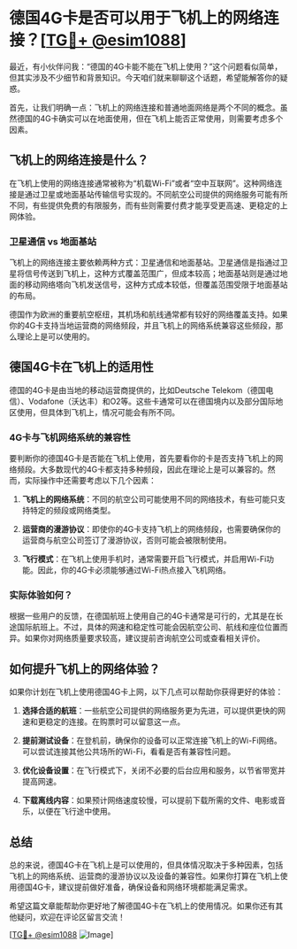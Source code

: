 # 德国4G卡是否可以用于飞机上的网络连接？[[TG💪+ @esim1088](https://t.me/s/esim1088)]

最近，有小伙伴问我：“德国的4G卡能不能在飞机上使用？”这个问题看似简单，但其实涉及不少细节和背景知识。今天咱们就来聊聊这个话题，希望能解答你的疑惑。

首先，让我们明确一点：飞机上的网络连接和普通地面网络是两个不同的概念。虽然德国的4G卡确实可以在地面使用，但在飞机上能否正常使用，则需要考虑多个因素。

## 飞机上的网络连接是什么？

在飞机上使用的网络连接通常被称为“机载Wi-Fi”或者“空中互联网”。这种网络连接是通过卫星或地面基站传输信号实现的。不同航空公司提供的网络服务可能有所不同，有些提供免费的有限服务，而有些则需要付费才能享受更高速、更稳定的上网体验。

### 卫星通信 vs 地面基站

飞机上的网络连接主要依赖两种方式：卫星通信和地面基站。卫星通信是指通过卫星将信号传送到飞机上，这种方式覆盖范围广，但成本较高；地面基站则是通过地面的移动网络塔向飞机发送信号，这种方式成本较低，但覆盖范围受限于地面基站的布局。

德国作为欧洲的重要航空枢纽，其机场和航线通常都有较好的网络覆盖支持。如果你的4G卡支持当地运营商的网络频段，并且飞机上的网络系统兼容这些频段，那么理论上是可以使用的。

## 德国4G卡在飞机上的适用性

德国的4G卡是由当地的移动运营商提供的，比如Deutsche Telekom（德国电信）、Vodafone（沃达丰）和O2等。这些卡通常可以在德国境内以及部分国际地区使用，但具体到飞机上，情况可能会有所不同。

### 4G卡与飞机网络系统的兼容性

要判断你的德国4G卡是否能在飞机上使用，首先要看你的卡是否支持飞机上的网络频段。大多数现代的4G卡都支持多种频段，因此在理论上是可以兼容的。然而，实际操作中还需要考虑以下几个因素：

1. **飞机上的网络系统**：不同的航空公司可能使用不同的网络技术，有些可能只支持特定的频段或网络类型。
   
2. **运营商的漫游协议**：即使你的4G卡支持飞机上的网络频段，也需要确保你的运营商与航空公司签订了漫游协议，否则可能会被限制使用。

3. **飞行模式**：在飞机上使用手机时，通常需要开启飞行模式，并启用Wi-Fi功能。因此，你的4G卡必须能够通过Wi-Fi热点接入飞机网络。

### 实际体验如何？

根据一些用户的反馈，在德国航班上使用自己的4G卡通常是可行的，尤其是在长途国际航班上。不过，具体的网速和稳定性可能会因航空公司、航线和座位位置而异。如果你对网络质量要求较高，建议提前咨询航空公司或查看相关评价。

## 如何提升飞机上的网络体验？

如果你计划在飞机上使用德国4G卡上网，以下几点可以帮助你获得更好的体验：

1. **选择合适的航班**：一些航空公司提供的网络服务更为先进，可以提供更快的网速和更稳定的连接。在购票时可以留意这一点。

2. **提前测试设备**：在登机前，确保你的设备可以正常连接飞机上的Wi-Fi网络。可以尝试连接其他公共场所的Wi-Fi，看看是否有兼容性问题。

3. **优化设备设置**：在飞行模式下，关闭不必要的后台应用和服务，以节省带宽并提高网速。

4. **下载离线内容**：如果预计网络速度较慢，可以提前下载所需的文件、电影或音乐，以便在飞行途中使用。

## 总结

总的来说，德国4G卡在飞机上是可以使用的，但具体情况取决于多种因素，包括飞机上的网络系统、运营商的漫游协议以及设备的兼容性。如果你打算在飞机上使用德国4G卡，建议提前做好准备，确保设备和网络环境都能满足需求。

希望这篇文章能帮助你更好地了解德国4G卡在飞机上的使用情况。如果你还有其他疑问，欢迎在评论区留言交流！

[[TG💪+ @esim1088](https://t.me/s/esim1088) ![Image](https://i.postimg.cc/4NQfJmqS/Snipaste-2025-05-13-00-14-12.png)]